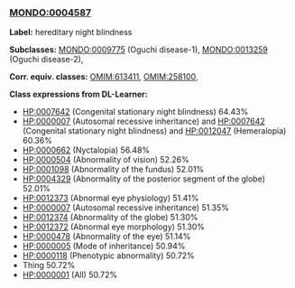 
### [MONDO:0004587](http://purl.obolibrary.org/obo/MONDO_0004587)
**Label:** hereditary night blindness

**Subclasses:** [MONDO:0009775](http://purl.obolibrary.org/obo/MONDO_0009775) (Oguchi disease-1), [MONDO:0013259](http://purl.obolibrary.org/obo/MONDO_0013259) (Oguchi disease-2), 

**Corr. equiv. classes:** [OMIM:613411](http://purl.obolibrary.org/obo/OMIM_613411), [OMIM:258100](http://purl.obolibrary.org/obo/OMIM_258100), 

**Class expressions from DL-Learner:**

- [HP:0007642](http://purl.obolibrary.org/obo/HP_0007642) (Congenital stationary night blindness) 64.43%
- [HP:0000007](http://purl.obolibrary.org/obo/HP_0000007) (Autosomal recessive inheritance) and [HP:0007642](http://purl.obolibrary.org/obo/HP_0007642) (Congenital stationary night blindness) and [HP:0012047](http://purl.obolibrary.org/obo/HP_0012047) (Hemeralopia) 60.36%
- [HP:0000662](http://purl.obolibrary.org/obo/HP_0000662) (Nyctalopia) 56.48%
- [HP:0000504](http://purl.obolibrary.org/obo/HP_0000504) (Abnormality of vision) 52.26%
- [HP:0001098](http://purl.obolibrary.org/obo/HP_0001098) (Abnormality of the fundus) 52.01%
- [HP:0004329](http://purl.obolibrary.org/obo/HP_0004329) (Abnormality of the posterior segment of the globe) 52.01%
- [HP:0012373](http://purl.obolibrary.org/obo/HP_0012373) (Abnormal eye physiology) 51.41%
- [HP:0000007](http://purl.obolibrary.org/obo/HP_0000007) (Autosomal recessive inheritance) 51.35%
- [HP:0012374](http://purl.obolibrary.org/obo/HP_0012374) (Abnormality of the globe) 51.30%
- [HP:0012372](http://purl.obolibrary.org/obo/HP_0012372) (Abnormal eye morphology) 51.30%
- [HP:0000478](http://purl.obolibrary.org/obo/HP_0000478) (Abnormality of the eye) 51.14%
- [HP:0000005](http://purl.obolibrary.org/obo/HP_0000005) (Mode of inheritance) 50.94%
- [HP:0000118](http://purl.obolibrary.org/obo/HP_0000118) (Phenotypic abnormality) 50.72%
- Thing 50.72%
- [HP:0000001](http://purl.obolibrary.org/obo/HP_0000001) (All) 50.72%


